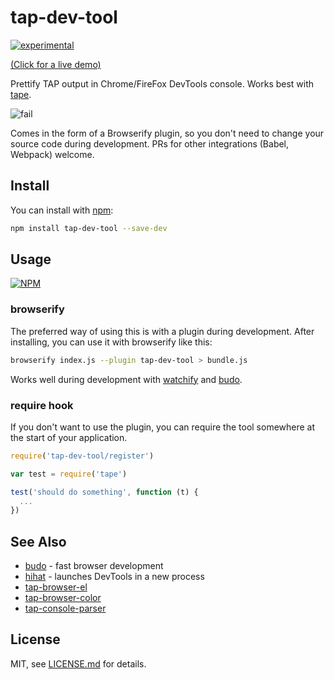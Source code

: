 # tap-dev-tool

[![experimental](http://badges.github.io/stability-badges/dist/experimental.svg)](http://github.com/badges/stability-badges)

[(Click for a live demo)](https://github.com/Jam3/tap-dev-tool/demo)

Prettify TAP output in Chrome/FireFox DevTools console. Works best with [tape](https://www.npmjs.com/package/tape).

![fail](http://i.imgur.com/xwYZUc7.png)

Comes in the form of a Browserify plugin, so you don't need to change your source code during development. PRs for other integrations (Babel, Webpack) welcome.

## Install

You can install with [npm](https://www.npmjs.com/):

```sh
npm install tap-dev-tool --save-dev
```

## Usage

[![NPM](https://nodei.co/npm/tap-dev-tool.png)](https://www.npmjs.com/package/tap-dev-tool)

### browserify

The preferred way of using this is with a plugin during development. After installing, you can use it with browserify like this:

```sh
browserify index.js --plugin tap-dev-tool > bundle.js
```

Works well during development with [watchify](https://github.com/substack/watchify) and [budo](https://github.com/mattdesl/budo).

### require hook

If you don't want to use the plugin, you can require the tool somewhere at the start of your application.

```js
require('tap-dev-tool/register')

var test = require('tape')

test('should do something', function (t) { 
  ...
})
```

## See Also

- [budo](https://github.com/mattdesl/budo) - fast browser development
- [hihat](https://github.com/Jam3/hihat) - launches DevTools in a new process
- [tap-browser-el](https://www.npmjs.com/package/tap-browser-el)
- [tap-browser-color](https://www.npmjs.com/package/tap-browser-color)
- [tap-console-parser](https://www.npmjs.com/package/tap-browser-color)

## License

MIT, see [LICENSE.md](http://github.com/Jam3/tap-dev-tool/blob/master/LICENSE.md) for details.
